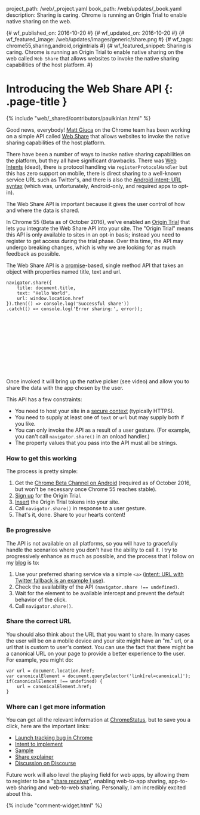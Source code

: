 project_path: /web/_project.yaml
book_path: /web/updates/_book.yaml
description: Sharing is caring. Chrome is running an Origin Trial to enable native sharing on the web.

{# wf_published_on: 2016-10-20 #}
{# wf_updated_on: 2016-10-20 #}
{# wf_featured_image: /web/updates/images/generic/share.png #}
{# wf_tags: chrome55,sharing,android,origintrials #}
{# wf_featured_snippet: Sharing is caring. Chrome is running an Origin Trial to enable native sharing on the web called <code>Web Share</code> that allows websites to invoke the native sharing capabilities of the host platform. #}

# Introducing the Web Share API {: .page-title }

{% include "web/_shared/contributors/paulkinlan.html" %}

Good news, everybody! [Matt Giuca](https://twitter.com/mgiuca)
on the Chrome team has been working on a simple API called
[Web Share](https://github.com/WICG/web-share/blob/master/docs/explainer.md)
that allows websites to invoke the native sharing capabilities of the host platform.

There have been a number of ways to invoke native sharing capabilities on the
platform, but they all have significant drawbacks.  There was
[Web Intents](https://en.wikipedia.org/wiki/Paul_Kinlan) (dead), there
is protocol handling via `registerProtocolHandler` but this has zero support on
mobile, there is direct sharing to a well-known service URL such as Twitter's,
and there is also the
[Android intent: URL syntax](https://paul.kinlan.me/sharing-natively-on-android-from-the-web/)
(which was, unfortunately, Android-only, and required apps to opt-in).

The Web Share API is important because it gives the user control of how and
where the data is shared.

In Chrome 55 (Beta as of October 2016), we've enabled an 
[Origin Trial](https://github.com/jpchase/OriginTrials/blob/gh-pages/developer-guide.md)
that lets you integrate the Web Share API into your
site. The "Origin Trial" means this API is only available to sites in an opt-in basis;
instead you need to register to get access during the trial phase. Over this
time, the API may undergo breaking changes, which is why we
are looking for as much feedback as possible.

The Web Share API is a
[promise](/web/fundamentals/getting-started/primers/promises)-based,
 single method API that takes an object with properties named title, text and url.

    navigator.share({
        title: document.title,
        text: "Hello World",
        url: window.location.href
    }).then(() => console.log('Successful share'))
    .catch(() => console.log('Error sharing:', error));

<div class="video-wrapper">
  <iframe class="devsite-embedded-youtube-video" data-video-id="lhUzYxCvWew"
          data-autohide="1" data-showinfo="0" frameborder="0" allowfullscreen>
  </iframe>
</div>

Once invoked it will bring up the native picker (see video) and allow you to
share the data with the app chosen by the user.

<div class="clearfix"></div>

This API has a few constraints:

* You need to host your site in a [secure context](https://www.chromium.org/Home/chromium-security/prefer-secure-origins-for-powerful-new-features)
  (typically HTTPS).
*  You need to supply at least one of `text` or `url` but may supply both if you like.
* You can only invoke the API as a result of a user gesture. (For example, you can't call
  `navigator.share()` in an onload handler.)
* The property values that you pass into the API must all be strings.

### How to get this working

The process is pretty simple:

1. Get the [Chrome Beta Channel on Android](https://play.google.com/store/apps/details?id=com.chrome.beta)
   (required as of October 2016, but won't be necessary once Chrome 55 reaches stable).
2. [Sign up](https://goo.gl/GR5YLI) for the Origin Trial.
3. [Insert](https://github.com/jpchase/OriginTrials/blob/gh-pages/developer-guide.md#how-do-i-enable-an-experimental-feature-on-my-origin)
   the Origin Trial tokens into your site.
4. Call `navigator.share()` in response to a user gesture.
5. That's it, done. Share to your hearts content!

### Be progressive

The API is not available on all platforms, so you will have to gracefully handle
the scenarios where you don't have the ability to call it. I try to progressively
enhance as much as possible, and the process that I follow on my
[blog](https://paul.kinlan.me/) is to:

1. Use your preferred sharing service via a simple `<a>` ([intent: URL with
   Twitter fallback is an example I use](https://paul.kinlan.me/sharing-natively-on-android-from-the-web/)).
2. Check the availability of the API `(navigator.share !== undefined)`.
3. Wait for the element to be available intercept and prevent the default
   behavior of the click.
4. Call `navigator.share()`.

### Share the correct URL

You should also think about the URL that you want to share. In many cases the
user will be on a mobile device and your site might have an "m." url, or a url
that is custom to user's context. You can use the fact that there might be
a canonical URL on your page to provide a better experience to the user. For
example, you might do:

    var url = document.location.href;
    var canonicalElement = document.querySelector('link[rel=canonical]');
    if(canonicalElement !== undefined) {
        url = canonicalElement.href;
    }

### Where can I get more information

You can get all the relevant information at
[ChromeStatus](https://www.chromestatus.com/features/5668769141620736), but to
save you a click, here are the important links:

* [Launch tracking bug in Chrome](https://crbug.com/620973)
* [Intent to implement](https://groups.google.com/a/chromium.org/forum/#!msg/blink-dev/1BOhy5av8MQ/8LqNvS5TAQAJ)
* [Sample](https://github.com/mgiuca/web-share/blob/master/demos/share.html)
* [Share explainer](https://github.com/WICG/web-share/blob/master/docs/explainer.md)
* [Discussion on Discourse](https://discourse.wicg.io/t/web-share-api-for-sharing-content-to-arbitrary-destination/1561/3)

Future work will also level the playing field for web apps, by allowing them to
register to be a "[share receiver](https://github.com/WICG/web-share-target)",
enabling web-to-app sharing, app-to-web sharing and web-to-web sharing.
Personally, I am incredibly excited about this.

<link rel="alternate" type="application/rss+xml" title="Web Shows from Google Developers (RSS)" href="/web/shows/rss.xml">
<link rel="alternate" type="application/atom+xml" title="Web Shows from Google Developers (ATOM)" href="/web/shows/atom.xml">

{% include "comment-widget.html" %}

